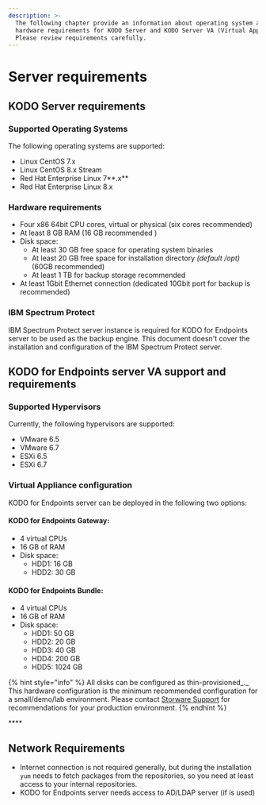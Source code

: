 ```yaml
---
description: >-
  The following chapter provide an information about operating system and
  hardware requirements for KODO Server and KODO Server VA (Virtual Appliance).
  Please review requirements carefully.
---
```


# Server requirements

## KODO Server requirements

### **Supported Operating Systems**

The following operating systems are supported:

* Linux CentOS 7.x
* Linux CentOS 8.x Stream
* Red Hat Enterprise Linux 7**.x** 
* Red Hat Enterprise Linux 8.x

### **Hardware requirements**

* Four x86 64bit CPU cores, virtual or physical \(six cores recommended\)
* At least 8 GB RAM \(16 GB recommended \)
* Disk space:
  * At least 30 GB  free space for operating system binaries
  * At least 20 GB free space for installation directory _\(default /opt\)_ \(60GB recommended\)
  * At least 1 TB for backup storage recommended
* At least 1Gbit Ethernet connection \(dedicated 10Gbit port for backup is recommended\)

### IBM Spectrum Protect

IBM Spectrum Protect server instance is required for KODO for Endpoints server to be used as the backup engine. This document doesn't cover the installation and configuration of the IBM Spectrum Protect server.

## KODO for Endpoints server VA support and requirements

### **Supported Hypervisors**

Currently, the following hypervisors are supported:

* VMware 6.5
* VMware 6.7
* ESXi 6.5
* ESXi 6.7

### **Virtual Appliance configuration**

KODO for Endpoints server can be deployed in the following two options:  

#### KODO for Endpoints Gateway:

* 4 virtual CPUs
* 16 GB of RAM
* Disk space:
  * HDD1: 16 GB
  * HDD2: 30 GB     

#### KODO for Endpoints Bundle:

* 4 virtual CPUs
* 16 GB of RAM
* Disk space:
  * HDD1: 50 GB
  * HDD2: 20 GB
  * HDD3: 40 GB
  * HDD4: 200 GB
  * HDD5: 1024 GB 

{% hint style="info" %}
All disks can be configured as thin-provisioned_._ This hardware configuration is the minimum recommended configuration for a small/demo/lab environment. Please contact [Storware Support](mailto:support@storware.eu) for recommendations for your production environment.
{% endhint %}

\*\*\*\*

## Network Requirements

* Internet connection is not required generally, but during the installation `yum` needs to fetch packages from the repositories, so you need at least access to your internal repositories.
* KODO for Endpoints server needs access to AD/LDAP server \(if is used\)







